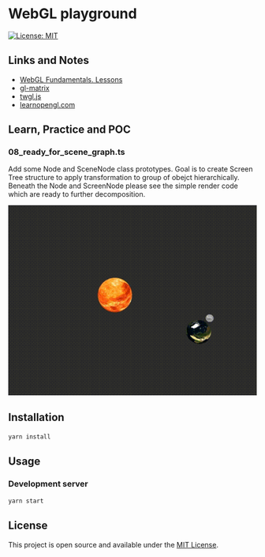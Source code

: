 # WebGL playground

[![License: MIT](https://img.shields.io/badge/License-MIT-blue.svg)](https://opensource.org/licenses/MIT)

## Links and Notes
- [WebGL Fundamentals. Lessons](https://webglfundamentals.org/webgl/lessons/)
- [gl-matrix](http://glmatrix.net/)
- [twgl.js](https://twgljs.org/)
- [learnopengl.com](https://learnopengl.com/)

## Learn, Practice and POC

### 08_ready_for_scene_graph.ts
Add some Node and SceneNode class prototypes. Goal is to create Screen Tree structure to apply transformation to group of obejct hierarchically.
Beneath the Node and ScreenNode please see the simple render code which are ready to further decomposition.

![08_scene_graph_poc](public/08_scene_graph_poc.gif)

## Installation

```bash
yarn install
```

## Usage

### Development server

```bash
yarn start
```


## License

This project is open source and available under the [MIT License](LICENSE).
